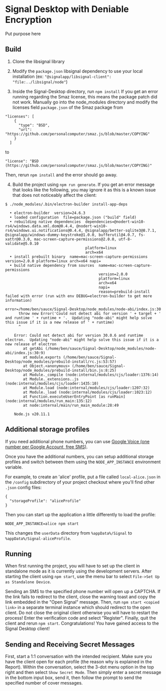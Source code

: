 # Signal Desktop with Deniable Encryption

Put purpose here

## Build

1. Clone the libsignal library

2. Modify the `package.json` libsignal dependency to use your local installation (ex: `"@signalapp/libsignal-client": "file:../libsignal/node"`)

3. Inside the Signal-Desktop directory, run `npm install`
   If you get an error running regarding the Smaz license, this means the package patch did not work. Manually go into the node_modules directory and modify the licenses field `package.json` of the Smaz package from

```
"licenses": [
    {
      "type": "BSD",
      "url": "https://github.com/personalcomputer/smaz.js/blob/master/COPYING"
    }
  ]
```

to

```
"license": "BSD (https://github.com/personalcomputer/smaz.js/blob/master/COPYING)"
```

Then, rerun `npm install` and the error should go away.

4. Build the project using `npm run generate`. If you get an error message that looks like the following, you may ignore it as this is a known issue that does not noticeably affect the client:

```
$ ./node_modules/.bin/electron-builder install-app-deps

  • electron-builder  version=24.6.3
  • loaded configuration  file=package.json ("build" field)
  • rebuilding native dependencies  dependencies=@nodert-win10-rs4/windows.data.xml.dom@0.4.4, @nodert-win10-rs4/windows.ui.notifications@0.4.4, @signalapp/better-sqlite3@8.7.1, @signalapp/windows-dummy-keystroke@1.0.0, bufferutil@4.0.7, fs-xattr@0.3.0, mac-screen-capture-permissions@2.0.0, utf-8-validate@5.0.10
                                    platform=linux
                                    arch=x64
  • install prebuilt binary  name=mac-screen-capture-permissions version=2.0.0 platform=linux arch=x64 napi=
  • build native dependency from sources  name=mac-screen-capture-permissions
                                          version=2.0.0
                                          platform=linux
                                          arch=x64
                                          napi=
                                          reason=prebuild-install failed with error (run with env DEBUG=electron-builder to get more information)
                                          error=/home/ben/sauce/Signal-Desktop/node_modules/node-abi/index.js:30
      throw new Error('Could not detect abi for version ' + target + ' and runtime ' + runtime + '.  Updating "node-abi" might help solve this issue if it is a new release of ' + runtime)
      ^

    Error: Could not detect abi for version 30.0.6 and runtime electron.  Updating "node-abi" might help solve this issue if it is a new release of electron
        at getAbi (/home/ben/sauce/Signal-Desktop/node_modules/node-abi/index.js:30:9)
        at module.exports (/home/ben/sauce/Signal-Desktop/node_modules/prebuild-install/rc.js:53:57)
        at Object.<anonymous> (/home/ben/sauce/Signal-Desktop/node_modules/prebuild-install/bin.js:8:25)
        at Module._compile (node:internal/modules/cjs/loader:1376:14)
        at Module._extensions..js (node:internal/modules/cjs/loader:1435:10)
        at Module.load (node:internal/modules/cjs/loader:1207:32)
        at Module._load (node:internal/modules/cjs/loader:1023:12)
        at Function.executeUserEntryPoint [as runMain] (node:internal/modules/run_main:135:12)
        at node:internal/main/run_main_module:28:49

    Node.js v20.11.1
```

## Additional storage profiles

If you need additional phone numbers, you can use
[Google Voice (one number per Google Account, free SMS)](https://voice.google.com/).

Once you have the additional numbers, you can setup additional storage profiles and switch
between them using the `NODE_APP_INSTANCE` environment variable.

For example, to create an 'alice' profile, put a file called `local-alice.json` in the
`/config` subdirectory of your project checkout where you'll find other `.json` config files:

```
{
  "storageProfile": "aliceProfile"
}
```

Then you can start up the application a little differently to load the profile:

```
NODE_APP_INSTANCE=alice npm start
```

This changes the `userData` directory from `%appData%/Signal` to `%appData%/Signal-aliceProfile`.

## Running

When first running the project, you will have to set up the client in standalone mode as it is currently using the development servers. After starting the client using `npm start`, use the menu bar to select `File->Set Up as Standalone Device`.

Sending an SMS to the specified phone number will open up a CAPTCHA. If the link fails to redirect to the client, close the warning toast and copy the link embedded in the "Open Signal" message. Then, run `npm start <copied link>` in a separate terminal instance which should redirect to the open client. Do not close the original client otherwise you will have to restart the process! Enter the verification code and select "Register". Finally, quit the client and rerun `npm start`. Congratulations! You have gained access to the Signal Desktop client!

## Sending and Receiving Secret Messages

First, start a 1:1 conversation with the intended recipient. Make sure you have the client open for each profile (the reason why is explained in the Report). Within the conversation, select the 3-dot menu option in the top right and then select `Show Secret Mode`. Then simply enter a secret message in the bottom input box, send it, then follow the prompt to send the specified number of cover messages.
